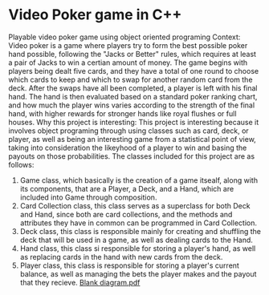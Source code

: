 # Video Poker game in C++
Playable video poker game using object oriented programing
Context: 
Video poker is a game where players try to form the best possible poker hand possible, following the "Jacks or Better" rules, which requires at least a pair of Jacks to win a certian amount of money. The game begins with players being dealt five cards, and they have a total of one round to choose which cards to keep and which to swap for another random card from the deck. After the swaps have all been completed, a player is left with his final hand. The hand is then evaluated based on a standard poker ranking chart, and how much the player wins varies according to the strength of the final hand, with higher rewards for stronger hands like royal flushes or full houses.
Why this project is interesting:
This project is interesting because it involves object programing through using classes such as card, deck, or player, as well as being an interesting game from a statistical point of view, taking into consideration the likeyhood of a player to win and basing the payouts on those probabilities.
The classes included for this project are as follows: 
1) Game class, which basically is the creation of a game itsealf, along with its components, that are a Player, a Deck, and a Hand, which are included into Game through composition.
2) Card Collection class, this class serves as a superclass for both Deck and Hand, since both are card collections, and the methods and attributes they have in common can be programmed in Card Collection.
3) Deck class, this class is responsible mainly for creating and shuffling the deck that will be used in a game, as well as dealing cards to the Hand.
4) Hand class, this class si responsible for storing a player's hand, as well as replacing cards in the hand with new cards from the deck.
5) Player class, this class is responsible for storing a player's current balance, as well as managing the bets the player makes and the payout that they recieve.
[Blank diagram.pdf](https://github.com/user-attachments/files/17878875/Blank.diagram.pdf)
